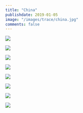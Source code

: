 ```yaml
---
title: "China"
publishdate: 2019-01-05
image: "/images/trace/china.jpg"
comments: false
---
```


![](/images/trace/china/china01.jpg)


![](/images/trace/china/china02.jpg)


![](/images/trace/china/china03.jpg)


![](/images/trace/china/china04.jpg)


![](/images/trace/china/china05.jpg)


![](/images/trace/china/china06.jpg)


![](/images/trace/china/china07.jpg)


![](/images/trace/china/china08.jpg)
